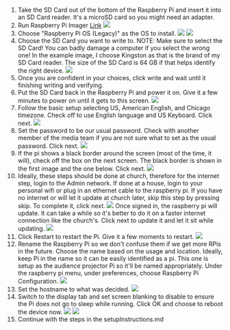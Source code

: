 1. Take the SD Card out of the bottom of the Raspberry Pi and insert it into an SD Card reader. It's a microSD card so you might need an adapter.
2. Run Raspberry Pi Imager [Link](https://www.raspberrypi.com/software/) 
![](/images/rpiImager.png)
3. Choose "Raspberry Pi OS (Legacy)" as the OS to install. 
![](/images/other.png) 
![](/images/version.png)
4. Choose the SD Card you want to write to. NOTE: Make sure to select the SD Card! You can badly damage a computer if you select the wrong one! In the example image, I choose Kingston as that is the brand of my SD Card reader. The size of the SD Card is 64 GB if that helps identify the right device. 
![](/images/SDCard.png)
5. Once you are confident in your choices, click write and wait until it finishing writing and verifying.
6. Put the SD Card back in the Raspberry Pi and power it on. Give it a few minutes to power on until it gets to this screen. 
![](/images/raspberryPi.png)
7. Follow the basic setup selecting US, American English, and Chicago timezone. Check off to use English language and US Keyboard. Click next. 
![](/images/countrySetup.png)
8. Set the password to be our usual password. Check with another member of the media team if you are not sure what to set as the usual password. Click next. 
![](/images/passwordSet.png)
9. If the pi shows a black border around the screen (most of the time, it will), check off the box on the next screen. The black border is shown in the first image and the one below. Click next. 
![](/images/blackBorder.png)
10. Ideally, these steps should be done at church, therefore for the internet step, login to the Admin network. If done at a house, login to your personal wifi or plug in an ethernet cable to the raspberry pi. If you have no internet or will let it update at church later, skip this step by pressing skip. To complete it, click next. 
![](/images/internet.png) Once signed in, the raspberry pi will update. It can take a while so it's better to do it on a faster internet connection like the church's. Click next to update it and let it sit while updating. 
![](/images/update.png)
11. Click Restart to restart the Pi. Give it a few moments to restart. 
![](/images/restart.png)
12. Rename the Raspberry Pi so we don't confuse them if we get more RPis in the future. Choose the name based on the usage and location. Ideally, keep Pi in the name so it can be easily identified as a pi. This one is setup as the audience projector Pi so it'll be named appropriately. Under the raspberry pi menu, under preferences, choose Raspberry Pi Configuration. 
![](/images/rpirename.png)
13. Set the hostname to what was decided. 
![](/images/hostname.png)
14. Switch to the display tab and set screen blanking to disable to ensure the Pi does not go to sleep while running. Click OK and choose to reboot the device now. 
![](/images/screenBlankingDisable.png) 
![](/images/restart2.png)
14. Continue with the steps in the setupInstructions.md